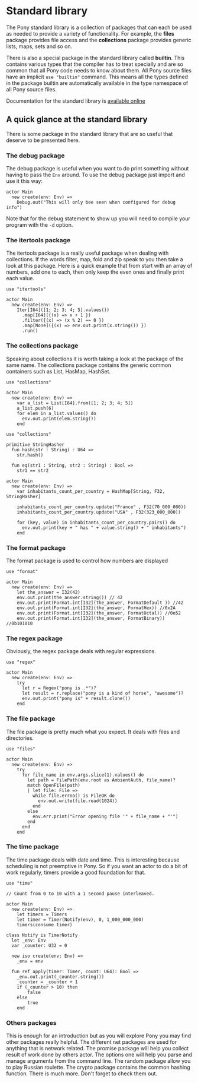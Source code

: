 # Standard library

The Pony standard library is a collection of packages that can each be used as needed to provide a variety of functionality. For example, the __files__ package provides file access and the __collections__ package provides generic lists, maps, sets and so on.

There is also a special package in the standard library called __builtin__. This contains various types that the compiler has to treat specially and are so common that all Pony code needs to know about them. All Pony source files have an implicit `use "builtin"` command. This means all the types defined in the package builtin are automatically available in the type namespace of all Pony source files.

Documentation for the standard library is [available online](http://stdlib.ponylang.org/)

## A quick glance at the standard library

There is some package in the standard library that are so useful that deserve to be presented here.

### The debug package

The debug package is useful when you want to do print something without having to pass the ```Env``` around. To use the debug package just import and use it this way:

```pony
actor Main
  new create(env: Env) =>
    Debug.out("This will only bee seen when configured for debug info")
```

Note that for the debug statement to show up you will need to compile your program with the ```-d``` option.


### The itertools package

The itertools package is a really useful package when dealing with collections. If the words filter, map, fold and zip speak to you then take a look at this package. 
Here is a quick example that from start with an array of numbers, add one to each, then only keep the even ones and finally print each value.

```pony
use "itertools"

actor Main
  new create(env: Env) =>
    Iter[I64]([1; 2; 3; 4; 5].values())
      .map[I64]({(x) => x + 1 })
      .filter({(x) => (x % 2) == 0 })
      .map[None]({(x) => env.out.print(x.string()) })
      .run()
```

### The collections package

Speaking about collections it is worth taking a look at the package of the same name. The collections package contains the generic common containers such as List, HasMap, HashSet.

```pony
use "collections"

actor Main
  new create(env: Env) =>
    var a_list = List[I64].from([1; 2; 3; 4; 5])
    a_list.push(6)
    for elem in a_list.values() do
      env.out.print(elem.string())
    end
```

```pony
use "collections"

primitive StringHasher
  fun hash(str : String) : U64 =>
    str.hash()

  fun eq(str1 : String, str2 : String) : Bool =>
    str1 == str2

actor Main
  new create(env: Env) =>
    var inhabitants_count_per_country = HashMap[String, F32, StringHasher]
    
    inhabitants_count_per_country.update("France" , F32(70_000_000))
    inhabitants_count_per_country.update("USA" , F32(323_000_000))
    
    for (key, value) in inhabitants_count_per_country.pairs() do
      env.out.print(key + " has " + value.string() + " inhabitants")
    end
```

### The format package

The format package is used to control how numbers are displayed

```pony
use "format"

actor Main
  new create(env: Env) =>
    let the_answer = I32(42)
    env.out.print(the_answer.string()) // 42
    env.out.print(Format.int[I32](the_answer, FormatDefault )) //42
    env.out.print(Format.int[I32](the_answer, FormatHex)) //0x2A
    env.out.print(Format.int[I32](the_answer, FormatOctal)) //0o52
    env.out.print(Format.int[I32](the_answer, FormatBinary)) //0b101010
```

### The regex package

Obviously, the regex package deals with regular expressions.

```pony
use "regex"

actor Main
  new create(env: Env) =>
    try
      let r = Regex("pony is .*")?
      let result = r.replace("pony is a kind of horse", "awesome")?
      env.out.print("pony is" + result.clone())
    end
```

### The file package

The file package is pretty much what you expect. It deals with files and directories.

```pony
use "files"

actor Main
  new create(env: Env) =>
    try
      for file_name in env.args.slice(1).values() do
        let path = FilePath(env.root as AmbientAuth, file_name)?
        match OpenFile(path)
        | let file: File =>
          while file.errno() is FileOK do
            env.out.write(file.read(1024))
          end
        else
          env.err.print("Error opening file '" + file_name + "'")
        end
      end
    end
```

### The time package

The time package deals with date and time. This is interesting because scheduling is not preemptive in Pony.
So if you want an actor to do a bit of work regularly, timers provide a good foundation for that.

```pony
use "time"

// Count from 0 to 10 with a 1 second pause interleaved.

actor Main
  new create(env: Env) =>
    let timers = Timers
    let timer = Timer(Notify(env), 0, 1_000_000_000)
    timers(consume timer)

class Notify is TimerNotify
  let _env: Env
  var _counter: U32 = 0

  new iso create(env: Env) =>
    _env = env

  fun ref apply(timer: Timer, count: U64): Bool =>
    _env.out.print(_counter.string())
    _counter = _counter + 1
    if (_counter > 10) then
        false
    else
        true
    end
```

### Others packages

This is enough for an introduction but as you will explore Pony you may find other packages really helpful.
The different net packages are used for anything that is network related.
The promise package will help you collect result of work done by others actor. The options one will help you parse and manage arguments from the command line.
The random package allow you to play Russian roulette. The crypto package contains the common hashing function.
There is much more. Don't forget to check them out.
